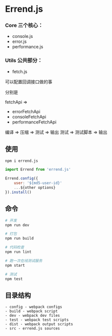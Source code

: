 # Errend.js 

### Core 三个核心：

- console.js
- error.js
- performance.js

### Utils 公共部分：

- fetch.js

可以配置回调接口做的事

分别是

fetchApi =>

- errorFetchApi
- consoleFetchApi
- performanceFetchApi

编译 => 压缩 => 测试 => 输出
测试 => 测试脚本 => 输出
## 使用

```bash
npm i errend.js
```

```javascript
import Errend from 'errend.js'

Errend.config({
    user: '${md5-user-id}'
    ...${other options}
}).install()
```

## 命令

```bash
# 开发
npm run dev

# 打包
npm run build

# 代码检查
npm run lint

# 跑一次在线测试服务
npm start

# 测试
npm test

```

## 目录结构

```
- config - webpack configs
- build - webpack script
- dev - webpack dev files
- test - webpack test scripts
- dist - webpack output scripts
- src - errend.js sources
```